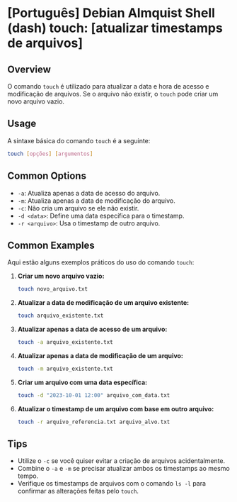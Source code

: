 # [Português] Debian Almquist Shell (dash) touch: [atualizar timestamps de arquivos]

## Overview
O comando `touch` é utilizado para atualizar a data e hora de acesso e modificação de arquivos. Se o arquivo não existir, o `touch` pode criar um novo arquivo vazio.

## Usage
A sintaxe básica do comando `touch` é a seguinte:

```bash
touch [opções] [argumentos]
```

## Common Options
- `-a`: Atualiza apenas a data de acesso do arquivo.
- `-m`: Atualiza apenas a data de modificação do arquivo.
- `-c`: Não cria um arquivo se ele não existir.
- `-d <data>`: Define uma data específica para o timestamp.
- `-r <arquivo>`: Usa o timestamp de outro arquivo.

## Common Examples
Aqui estão alguns exemplos práticos do uso do comando `touch`:

1. **Criar um novo arquivo vazio:**
   ```bash
   touch novo_arquivo.txt
   ```

2. **Atualizar a data de modificação de um arquivo existente:**
   ```bash
   touch arquivo_existente.txt
   ```

3. **Atualizar apenas a data de acesso de um arquivo:**
   ```bash
   touch -a arquivo_existente.txt
   ```

4. **Atualizar apenas a data de modificação de um arquivo:**
   ```bash
   touch -m arquivo_existente.txt
   ```

5. **Criar um arquivo com uma data específica:**
   ```bash
   touch -d "2023-10-01 12:00" arquivo_com_data.txt
   ```

6. **Atualizar o timestamp de um arquivo com base em outro arquivo:**
   ```bash
   touch -r arquivo_referencia.txt arquivo_alvo.txt
   ```

## Tips
- Utilize o `-c` se você quiser evitar a criação de arquivos acidentalmente.
- Combine o `-a` e `-m` se precisar atualizar ambos os timestamps ao mesmo tempo.
- Verifique os timestamps de arquivos com o comando `ls -l` para confirmar as alterações feitas pelo `touch`.
